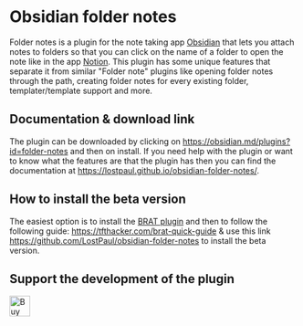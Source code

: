 # Obsidian folder notes

Folder notes is a plugin for the note taking app  [Obsidian](https://obsidian.md/) that lets you attach notes to folders so that you can click on the name of a folder to open the note like in the app [Notion](https://www.notion.so/).
This plugin has some unique features that separate it from similar "Folder note" plugins like opening folder notes through the path, creating folder notes for every existing folder, templater/template support and more.

## Documentation & download link
The plugin can be downloaded by clicking on https://obsidian.md/plugins?id=folder-notes and then on install. If you need help with the plugin or want to  know what the features are that the plugin has then you can find the documentation at https://lostpaul.github.io/obsidian-folder-notes/.

## How to install the beta version

The easiest option is to install the [BRAT plugin](https://obsidian.md/plugins?id=obsidian42-brat) and then to follow the following guide: https://tfthacker.com/brat-quick-guide & use this link https://github.com/LostPaul/obsidian-folder-notes to install the beta version.

## Support the development of the plugin

<a href='https://ko-fi.com/D1D1GHGSI' target='_blank'><img height='36' style='border:0px;height:36px;' src='https://storage.ko-fi.com/cdn/kofi2.png?v=3' border='0' alt='Buy Me a Coffee at ko-fi.com' /></a>
